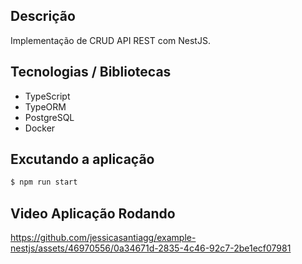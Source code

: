 
## Descrição

Implementação de CRUD API REST com NestJS.

## Tecnologias / Bibliotecas

* TypeScript
* TypeORM
* PostgreSQL
* Docker


## Excutando a aplicação

```bash
$ npm run start

```
## Video Aplicação Rodando

https://github.com/jessicasantiagg/example-nestjs/assets/46970556/0a34671d-2835-4c46-92c7-2be1ecf07981



